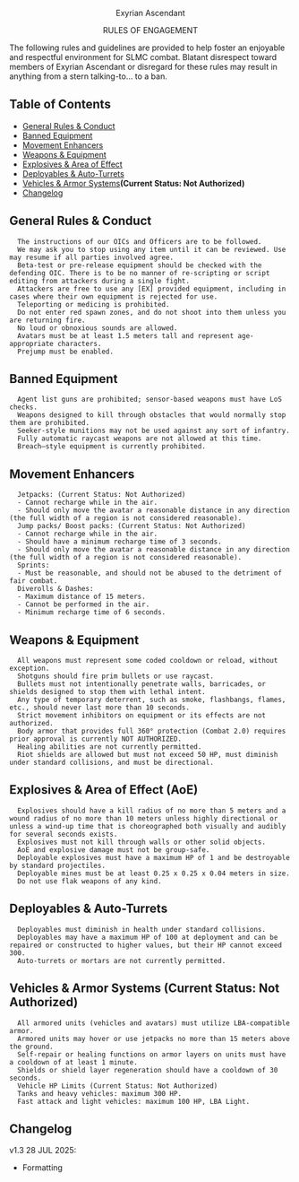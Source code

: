 <p align="center">Exyrian Ascendant</p>
<p align="center">RULES OF ENGAGEMENT</p>

The following rules and guidelines are provided to help foster an enjoyable and respectful environment for SLMC combat.
Blatant disrespect toward members of Exyrian Ascendant or disregard for these rules may result in anything from a stern talking-to… to a ban.

## Table of Contents
- [General Rules & Conduct](#general-rules-&-conduct)
- [Banned Equipment](#banned-equipment)
- [Movement Enhancers](#movement-enhancers)
- [Weapons & Equipment](#weapons-&-equipment)
- [Explosives & Area of Effect](#explosives-&-area-of-effect)
- [Deployables & Auto-Turrets](#deployables-&-auto-turrets)
- [Vehicles & Armor Systems](#vehicles-&-armor-systems)<b>(Current Status: Not Authorized)</b>
- [Changelog](#changelog)

## General Rules & Conduct
      The instructions of our OICs and Officers are to be followed. 
      We may ask you to stop using any item until it can be reviewed. Use may resume if all parties involved agree.
      Beta-test or pre-release equipment should be checked with the defending OIC. There is to be no manner of re-scripting or script editing from attackers during a single fight.
      Attackers are free to use any [EX] provided equipment, including in cases where their own equipment is rejected for use.
      Teleporting or medicing is prohibited.
      Do not enter red spawn zones, and do not shoot into them unless you are returning fire.
      No loud or obnoxious sounds are allowed.
      Avatars must be at least 1.5 meters tall and represent age-appropriate characters.
      Prejump must be enabled.

## Banned Equipment
      Agent list guns are prohibited; sensor-based weapons must have LoS checks.
      Weapons designed to kill through obstacles that would normally stop them are prohibited.
      Seeker-style munitions may not be used against any sort of infantry.
      Fully automatic raycast weapons are not allowed at this time.
      Breach–style equipment is currently prohibited.

## Movement Enhancers
      Jetpacks: (Current Status: Not Authorized)
      - Cannot recharge while in the air.
      - Should only move the avatar a reasonable distance in any direction (the full width of a region is not considered reasonable).
      Jump packs/ Boost packs: (Current Status: Not Authorized)
      - Cannot recharge while in the air.
      - Should have a minimum recharge time of 3 seconds. 
      - Should only move the avatar a reasonable distance in any direction (the full width of a region is not considered reasonable).
      Sprints:
      - Must be reasonable, and should not be abused to the detriment of fair combat.
      Diverolls & Dashes:
      - Maximum distance of 15 meters.
      - Cannot be performed in the air.
      - Minimum recharge time of 6 seconds.

## Weapons & Equipment
      All weapons must represent some coded cooldown or reload, without exception.
      Shotguns should fire prim bullets or use raycast.
      Bullets must not intentionally penetrate walls, barricades, or shields designed to stop them with lethal intent.
      Any type of temporary deterrent, such as smoke, flashbangs, flames, etc., should never last more than 10 seconds.
      Strict movement inhibitors on equipment or its effects are not authorized.
      Body armor that provides full 360° protection (Combat 2.0) requires prior approval is currently NOT AUTHORIZED.
      Healing abilities are not currently permitted.
      Riot shields are allowed but must not exceed 50 HP, must diminish under standard collisions, and must be directional.

## Explosives & Area of Effect (AoE)
      Explosives should have a kill radius of no more than 5 meters and a wound radius of no more than 10 meters unless highly directional or unless a wind-up time that is choreographed both visually and audibly for several seconds exists.
      Explosives must not kill through walls or other solid objects.
      AoE and explosive damage must not be group-safe.
      Deployable explosives must have a maximum HP of 1 and be destroyable by standard projectiles.
      Deployable mines must be at least 0.25 x 0.25 x 0.04 meters in size.
      Do not use flak weapons of any kind.

## Deployables & Auto-Turrets
      Deployables must diminish in health under standard collisions.
      Deployables may have a maximum HP of 100 at deployment and can be repaired or constructed to higher values, but their HP cannot exceed 300.
      Auto-turrets or mortars are not currently permitted.

## Vehicles & Armor Systems (Current Status: Not Authorized)
      All armored units (vehicles and avatars) must utilize LBA-compatible armor.
      Armored units may hover or use jetpacks no more than 15 meters above the ground.
      Self-repair or healing functions on armor layers on units must have a cooldown of at least 1 minute.
      Shields or shield layer regeneration should have a cooldown of 30 seconds.
      Vehicle HP Limits (Current Status: Not Authorized)
      Tanks and heavy vehicles: maximum 300 HP.
      Fast attack and light vehicles: maximum 100 HP, LBA Light.




## Changelog
v1.3 28 JUL 2025:
- Formatting
